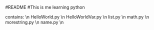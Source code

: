 #README
#This is me learning python

contains: \n
HelloWorld.py \n
HelloWorldVar.py \n
list.py \n
math.py \n
morestring.py \n
name.py \n
